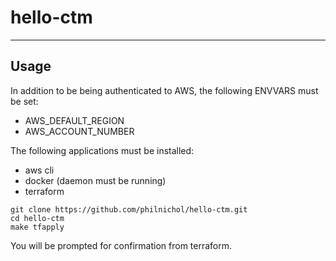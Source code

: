 # hello-ctm

---
## Usage

In addition to be being authenticated to AWS, the following ENVVARS must be set:
- AWS_DEFAULT_REGION
- AWS_ACCOUNT_NUMBER

The following applications must be installed:
- aws cli
- docker (daemon must be running)
- terraform

```shell
git clone https://github.com/philnichol/hello-ctm.git
cd hello-ctm
make tfapply
```

You will be prompted for confirmation from terraform.